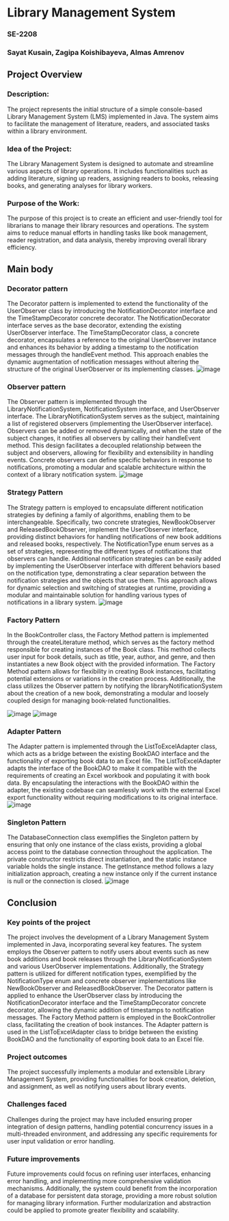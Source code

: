 # Library Management System
### SE-2208
### Sayat Kusain, Zagipa  Koishibayeva, Almas Amrenov
## Project Overview
### Description:
The project represents the initial structure of a simple console-based Library Management System (LMS) implemented in Java. The system aims to facilitate the management of literature, readers,
and associated tasks within a library environment.
### Idea of the Project:
The Library Management System is designed to automate and streamline various aspects of library operations. It includes functionalities such as adding literature, signing up readers, assigning readers to books, 
releasing books, and generating analyses for library workers. 
### Purpose of the Work:
The purpose of this project is to create an efficient and user-friendly tool for librarians to manage their library resources and operations. The system aims to reduce manual efforts in handling tasks
like book management,
reader registration, and data analysis, thereby improving overall library efficiency.
## Main body
### Decorator pattern
The Decorator pattern is implemented to extend the functionality of the UserObserver class by introducing the NotificationDecorator interface and the TimeStampDecorator 
concrete decorator. The NotificationDecorator interface serves as the base decorator, extending the existing UserObserver interface. The TimeStampDecorator class, a concrete decorator, encapsulates
a reference to the original UserObserver instance and enhances its behavior by adding a timestamp to the notification messages through the handleEvent method. This approach enables the dynamic augmentation
of notification messages without altering the structure of the original UserObserver or its implementing classes. 
![image](https://github.com/EsQueues/management-system/assets/122588120/30933bd2-9de9-4fec-9fe9-298da424052a)

### Observer pattern
The Observer pattern is implemented through the LibraryNotificationSystem, NotificationSystem interface, and UserObserver interface. The LibraryNotificationSystem serves as the subject,
maintaining a list of registered observers (implementing the UserObserver interface). Observers can be added or removed dynamically, and when the state of the subject changes, it notifies all observers by
calling their handleEvent method. This design facilitates a decoupled relationship between the subject and observers, allowing for flexibility and extensibility in handling events. Concrete observers can 
define specific behaviors in response to notifications, promoting a modular and scalable architecture within the context of a library notification system.
![image](https://github.com/EsQueues/management-system/assets/122588120/5ee97b9d-1bf3-479e-b800-e3dcd3486f9c)

### Strategy Pattern
The Strategy pattern is employed to encapsulate different notification strategies by defining a family of algorithms, enabling them to be interchangeable. Specifically, two concrete strategies, 
NewBookObserver and ReleasedBookObserver, implement the UserObserver interface, providing distinct behaviors for handling notifications of new book additions and released books, respectively. 
The NotificationType enum serves as a set of strategies, representing the different types of notifications that observers can handle. Additional notification strategies can be easily added by
implementing the UserObserver interface with different behaviors based on the notification type,
demonstrating a clear separation between the notification strategies and the objects that use them. This approach allows for dynamic selection and switching of strategies at runtime, 
providing a modular and maintainable solution for handling various types of notifications in a library system.
![image](https://github.com/EsQueues/management-system/assets/122588120/67cda32a-0634-4edc-9515-18c3906a5fb5)

### Factory Pattern
In the BookController class, the Factory Method pattern is implemented through the createLiterature method, which serves as the factory method responsible for creating instances of the Book class. 
This method collects user input for book details, such as title, year, author, and genre, and then instantiates a new Book object with the provided information. The Factory Method pattern allows for flexibility
in creating Book instances, facilitating potential extensions or variations in the creation process. Additionally, the class utilizes the Observer pattern by notifying the libraryNotificationSystem about the 
creation of a new book, demonstrating a modular and loosely coupled design for managing book-related functionalities.

![image](https://github.com/EsQueues/management-system/assets/122588120/78d6c323-4003-4b55-a310-71f1505d74e3)
![image](https://github.com/EsQueues/management-system/assets/122588120/42f503c0-f02a-4e9e-a2da-f0e3f97be175)

### Adapter Pattern
The Adapter pattern is implemented through the ListToExcelAdapter class, which acts as a bridge between the existing BookDAO interface and the functionality of exporting
book data to an Excel file. The ListToExcelAdapter adapts the interface of the BookDAO to make it compatible with the requirements of creating an Excel workbook and populating it with book data.
By encapsulating the interactions with the BookDAO within the adapter, the existing codebase can seamlessly work with the external Excel export functionality without requiring modifications to its
original interface.
![image](https://github.com/EsQueues/management-system/assets/122588120/8e41c1ba-9286-42cb-863b-948192edc09b)

### Singleton Pattern
The DatabaseConnection class exemplifies the Singleton pattern by ensuring that only one instance of the class exists, providing a global access point to the database connection throughout the application.
The private constructor restricts direct instantiation, and the static instance variable holds the single instance. The getInstance method follows a lazy initialization approach, creating a new instance
only if the current instance is null or the connection is closed.
![image](https://github.com/EsQueues/management-system/assets/122588120/690dcc39-02a1-40a9-a71f-784ad5226c40)

## Conclusion
### Key points of the project
The project involves the development of a Library Management System implemented in Java, incorporating several key features. The system employs the Observer pattern to notify users about events such
as new book additions and book releases through the LibraryNotificationSystem and various UserObserver implementations. Additionally, the Strategy pattern is utilized for different notification types,
exemplified by the NotificationType enum and concrete observer implementations like NewBookObserver and ReleasedBookObserver. The Decorator pattern is applied to enhance the UserObserver class by introducing
the NotificationDecorator interface and the TimeStampDecorator concrete decorator, allowing the dynamic addition of timestamps to notification messages. The Factory Method pattern is employed in
the BookController class, facilitating the creation of book instances. The Adapter pattern is used in the ListToExcelAdapter class to bridge between the existing BookDAO and the functionality
of exporting book data to an Excel file.
### Project outcomes
The project successfully implements a modular and extensible Library Management System, providing functionalities for book creation, deletion, and assignment, as well as notifying users about library events.
### Challenges faced
Challenges during the project may have included ensuring proper integration of design patterns, handling potential concurrency issues in a multi-threaded environment, and addressing any specific
requirements for user input validation or error handling.
### Future improvements
Future improvements could focus on refining user interfaces, enhancing error handling, and implementing more comprehensive validation mechanisms. Additionally, the system could benefit from the
incorporation of a database for persistent data storage, providing a more robust solution for managing library information. Further modularization and abstraction could be applied to promote greater
flexibility and scalability.

